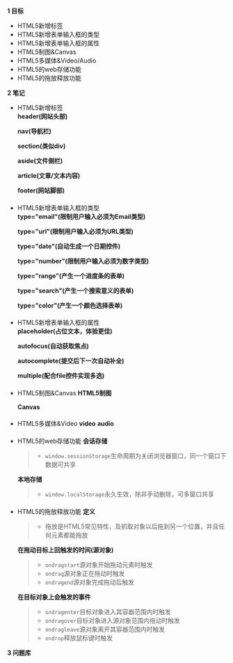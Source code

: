 **1 目标**
* HTML5新增标签  
* HTML5新增表单输入框的类型  
* HTML5新增表单输入框的属性  
* HTML5制图&Canvas  
* HTML5多媒体&Video/Audio  
* HTML5的web存储功能  
* HTML5的拖放释放功能  

**2 笔记**
* HTML5新增标签  
    **header(网站头部)**

    **nav(导航栏)**

    **section(类似div)**

    **aside(文件侧栏)**

    **article(文章/文本内容)**

    **footer(网站脚部)**  

####  
* HTML5新增表单输入框的类型  
    **type="email"(限制用户输入必须为Email类型)**

    **type="url"(限制用户输入必须为URL类型)**

    **type="date"(自动生成一个日期控件)**

    **type="number"(限制用户输入必须为数字类型)**

    **type="range"(产生一个进度条的表单)**

    **type="search"(产生一个搜索意义的表单)**

    **type="color"(产生一个颜色选择表单)**

#### 
* HTML5新增表单输入框的属性  
    **placeholder(占位文本，体验更佳)**

    **autofocus(自动获取焦点)**

    **autocomplete(提交后下一次自动补全)**

    **multiple(配合file控件实现多选)**

#### 
* HTML5制图&Canvas
    **HTML5制图**

    **Canvas**

#### 
* HTML5多媒体&Video
    **video**
    **audio**

#### 
* HTML5的web存储功能
    **会话存储**
    > * `window.sessionStorage`生命周期为关闭浏览器窗口，同一个窗口下数据可共享  

    **本地存储**
    > * `window.localStorage`永久生效，除非手动删除，可多窗口共享  

####  
* HTML5的拖放释放功能
    **定义**
    > * 拖放是HTML5常见特性，及抓取对象以后拖到另一个位置，并且任何元素都能拖放  

    **在拖动目标上回触发的时间(源对象)**
    > * `ondragstart`源对象开始拖动元素时触发  
    > * `ondrag`源对象正在拖动时触发  
    > * `ondragend`源对象完成拖动后触发  

    **在目标对象上会触发的事件**
    > * `ondragenter`目标对象进入其容器范围内时触发  
    > * `ondragover`目标对象进入源对象范围内拖动时触发  
    > * `ondragleave`源对象离开其容器范围内时触发  
    > * `ondrop`释放鼠标键时触发  

**3 问题库**